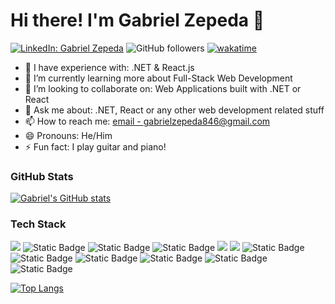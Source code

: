 Hi there! I'm Gabriel Zepeda 👋
======
[![LinkedIn: Gabriel Zepeda](https://img.shields.io/badge/Gabriel%20Zepeda-blue?style=flat-square&logo=LinkedIn&logoColor=white&labelColor=blue&link=https%3A%2F%2Fwww.linkedin.com%2Fin%2Fgabrielzepeda1%2F
)](https://www.linkedin.com/in/gabrielzepeda1/)
![GitHub followers](https://img.shields.io/github/followers/gabrielzepeda1?style=flat-square&logo=github&logoColor=white&labelColor=black&color=white)
[![wakatime](https://wakatime.com/badge/user/f2a67b45-9712-4974-aa9c-d704e6781fc8.svg?style=flat-square)](https://wakatime.com/@f2a67b45-9712-4974-aa9c-d704e6781fc8)

- 🔭 I have experience with: .NET & React.js
- 🌱 I’m currently learning more about Full-Stack Web Development 
- 👯 I’m looking to collaborate on: Web Applications built with .NET or React
- 💬 Ask me about: .NET, React or any other web development related stuff
- 📫 How to reach me: [email - gabrielzepeda846@gmail.com](mailto:gabrielzepeda846@gmail.com)
- 😄 Pronouns: He/Him
- ⚡ Fun fact: I play guitar and piano! 

### GitHub Stats 
[![Gabriel's GitHub stats](https://github-readme-stats.vercel.app/api?username=gabrielzepeda1&show_icons=true&theme=tokyonight)](https://github.com/gabrielzepeda1/github-readme-stats)

### Tech Stack

<p>
  <img src= "https://img.shields.io/badge/JavaScript-%23F7DF1E?style=for-the-badge&logo=JavaScript&logoColor=black"/>
  <img alt="Static Badge" src="https://img.shields.io/badge/TypeScript-%233178C6?style=for-the-badge&logo=TypeScript&logoColor=white">
  <img alt="Static Badge" src="https://img.shields.io/badge/C%23-%23512BD4?style=for-the-badge&logo=C%23&logoColor=white">
  <img alt="Static Badge" src="https://img.shields.io/badge/Visual%20Basic-%23512BD4?style=for-the-badge&logo=Visual%20Basic&logoColor=white">
  <img src="https://img.shields.io/badge/HTML-%23E34F26?style=for-the-badge&logo=HTML5&logoColor=white"/>
  <img src="https://img.shields.io/badge/CSS-%231572B6?style=for-the-badge&logo=CSS3&logoColor=white"/>
  <img alt="Static Badge" src="https://img.shields.io/badge/React-%2361DAFB?style=for-the-badge&logo=React&logoColor=black">
  <img alt="Static Badge" src="https://img.shields.io/badge/Bootstrap-%237952B3?style=for-the-badge&logo=Bootstrap&logoColor=white">
  <img alt="Static Badge" src="https://img.shields.io/badge/.NET-%23512BD4?style=for-the-badge&logo=.NET&logoColor=white">
  <img alt="Static Badge" src="https://img.shields.io/badge/Microsoft%20SQL%20Server-%23CC2927?style=for-the-badge&logo=Microsoft%20SQL%20Server&logoColor=white">
  <img alt="Static Badge" src="https://img.shields.io/badge/Next.js-%23000000?style=for-the-badge&logo=Next.js&logoColor=white">
  <img alt="Static Badge" src="https://img.shields.io/badge/Node.js-%23339933?style=for-the-badge&logo=Node.js&logoColor=white">
 <!-- <img alt="Static Badge" src="https://img.shields.io/badge/Python-%233776AB?style=for-the-badge&logo=Python&logoColor=white"> 
  <img alt="Static Badge" src="https://img.shields.io/badge/Tailwind%20CSS-%2306B6D4?style=for-the-badge&logo=Tailwind%20CSS&logoColor=white"> -->
</p>

[![Top Langs](https://github-readme-stats.vercel.app/api/top-langs/?username=gabrielzepeda1&theme=tokyonight&hide=mdx,html,css&hide_progress=true)](https://github.com/gabrielzepeda1/github-readme-stats)

